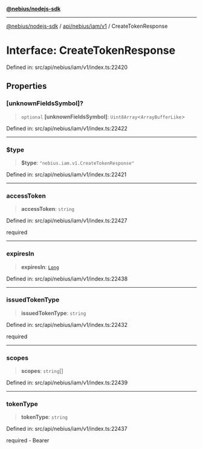 [**@nebius/nodejs-sdk**](../../../../../README.md)

---

[@nebius/nodejs-sdk](../../../../../README.md) / [api/nebius/iam/v1](../README.md) / CreateTokenResponse

# Interface: CreateTokenResponse

Defined in: src/api/nebius/iam/v1/index.ts:22420

## Properties

### \[unknownFieldsSymbol\]?

> `optional` **\[unknownFieldsSymbol\]**: `Uint8Array`\<`ArrayBufferLike`\>

Defined in: src/api/nebius/iam/v1/index.ts:22422

---

### $type

> **$type**: `"nebius.iam.v1.CreateTokenResponse"`

Defined in: src/api/nebius/iam/v1/index.ts:22421

---

### accessToken

> **accessToken**: `string`

Defined in: src/api/nebius/iam/v1/index.ts:22427

required

---

### expiresIn

> **expiresIn**: [`Long`](../../../../../runtime/protos/core/classes/Long.md)

Defined in: src/api/nebius/iam/v1/index.ts:22438

---

### issuedTokenType

> **issuedTokenType**: `string`

Defined in: src/api/nebius/iam/v1/index.ts:22432

required

---

### scopes

> **scopes**: `string`[]

Defined in: src/api/nebius/iam/v1/index.ts:22439

---

### tokenType

> **tokenType**: `string`

Defined in: src/api/nebius/iam/v1/index.ts:22437

required - Bearer
